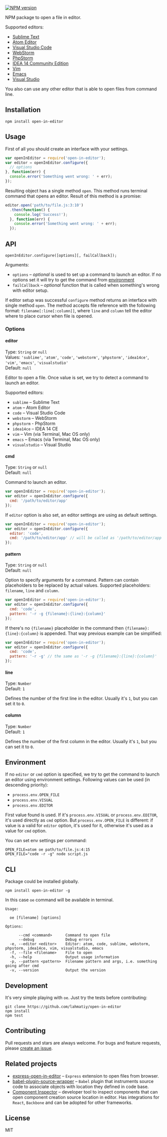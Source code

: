 [![NPM version](https://img.shields.io/npm/v/open-in-editor.svg)](https://www.npmjs.com/package/open-in-editor)

NPM package to open a file in editor.

Supported editors:

- [Sublime Text](http://www.sublimetext.com/)
- [Atom Editor](https://atom.io/)
- [Visual Studio Code](https://code.visualstudio.com/)
- [WebStorm](https://www.jetbrains.com/webstorm/)
- [PhpStorm](https://www.jetbrains.com/phpstorm/)
- [IDEA 14 Community Edition](https://www.jetbrains.com/idea/download/)
- [Vim](http://www.vim.org/)
- [Emacs](https://www.gnu.org/software/emacs/)
- [Visual Studio](https://www.visualstudio.com/)

You also can use any other editor that is able to open files from command line.

## Installation

```
npm install open-in-editor
```

## Usage

First of all you should create an interface with your settings.

```js
var openInEditor = require('open-in-editor');
var editor = openInEditor.configure({
  // options
}, function(err) {
  console.error('Something went wrong: ' + err);
});
```

Resulting object has a single method `open`. This method runs terminal command that opens an editor. Result of this method is a promise:

```js
editor.open('path/to/file.js:3:10')
  .then(function() {
    console.log('Success!');
  }, function(err) {
    console.error('Something went wrong: ' + err);
  });
```

## API

```
openInEditor.configure([options][, failCallback]);
```

Arguments:

- `options` – *optional* is used to set up a command to launch an editor. If no options set it will try to get the command from [environment](#environment)
- `failCallback` – *optional* function that is called when something's wrong with editor setup.

If editor setup was successful `configure` method returns an interface with single method `open`. The method accepts file reference with the following format: `filename[:line[:column]]`, where `line` and `column` tell the editor where to place cursor when file is opened.

### Options

#### editor

Type: `String` or `null`  
Values: `'sublime'`, `'atom'`, `'code'`, `'webstorm'`, `'phpstorm'`, `'idea14ce'`, `'vim'`, `'emacs'`, `'visualstudio'`  
Default: `null`

Editor to open a file. Once value is set, we try to detect a command to launch an editor.

Supported editors:

- `sublime` – Sublime Text
- `atom` – Atom Editor
- `code` – Visual Studio Code
- `webstorm` – WebStorm
- `phpstorm` - PhpStorm
- `idea14ce` – IDEA 14 CE
- `vim` – Vim (via Terminal, Mac OS only)
- `emacs` – Emacs (via Terminal, Mac OS only)
- `visualstudio` – Visual Studio

#### cmd

Type: `String` or `null`  
Default: `null`

Command to launch an editor.

```js
var openInEditor = require('open-in-editor');
var editor = openInEditor.configure({
  cmd: '/path/to/editor/app'
});
```

If `editor` option is also set, an editor settings are using as default settings.

```js
var openInEditor = require('open-in-editor');
var editor = openInEditor.configure({
  editor: 'code',
  cmd: '/path/to/editor/app' // will be called as '/path/to/editor/app -r -g {filename}:{line}:{column}'
});
```

#### pattern

Type: `String` or `null`  
Default: `null`

Option to specify arguments for a command. Pattern can contain placeholders to be replaced by actual values. Supported placeholders: `filename`, `line` and `column`.

```js
var openInEditor = require('open-in-editor');
var editor = openInEditor.configure({
  cmd: 'code',
  pattern: '-r -g {filename}:{line}:{column}'
});
```

If there's no `{filename}` placeholder in the command then `{filename}:{line}:{column}` is appended. That way previous example can be simplified:

```js
var openInEditor = require('open-in-editor');
var editor = openInEditor.configure({
  cmd: 'code',
  pattern: '-r -g' // the same as '-r -g {filename}:{line}:{column}'
});
```

#### line

Type: `Number`  
Default: `1`

Defines the number of the first line in the editor. Usually it's `1`, but you can set it to `0`.

#### column

Type: `Number`  
Default: `1`

Defines the number of the first column in the editor. Usually it's `1`, but you can set it to `0`.


## Environment

If no `editor` or `cmd` option is specified, we try to get the command to launch an editor using environment settings. Following values can be used (in descending priority):

- `process.env.OPEN_FILE`
- `process.env.VISUAL`
- `process.env.EDITOR`

First value found is used. If it's `process.env.VISUAL` or `process.env.EDITOR`, it's used directly as `cmd` option. But `process.env.OPEN_FILE` is different: if value is a valid for `editor` option, it's used for it, otherwise it's used as a value for `cmd` option.

You can set env settings per command:

```
OPEN_FILE=atom oe path/to/file.js:4:15
OPEN_FILE="code -r -g" node script.js
```

## CLI

Package could be installed globally.

```
npm install open-in-editor -g
```

In this case `oe` command will be available in terminal.

```
Usage:

  oe [filename] [options]

Options:

      --cmd <command>      Command to open file
      --debug              Debug errors
  -e, --editor <editor>    Editor: atom, code, sublime, webstorm, phpstorm, idea14ce, vim, visualstudio, emacs
  -f, --file <filename>    File to open
  -h, --help               Output usage information
  -p, --pattern <pattern>  Filename pattern and args, i.e. something going after cmd
  -v, --version            Output the version
```

## Development

It's very simple playing with `oe`. Just try the tests before contributing:

```
git clone https://github.com/lahmatiy/open-in-editor
npm install
npm test
```

## Contributing

Pull requests and stars are always welcome.
For bugs and feature requests, please [create an issue](https://github.com/lahmatiy/open-in-editor).

## Related projects

- [express-open-in-editor](https://github.com/lahmatiy/express-open-in-editor) – `Express` extension to open files from browser.
- [babel-plugin-source-wrapper](https://github.com/restrry/babel-plugin-source-wrapper) – `Babel` plugin that instruments source code to associate objects with location they defined in code base.
- [Component Inspector](https://github.com/lahmatiy/component-inspector) – developer tool to inspect components that can open component creation source location in editor. Has integrations for `React`, `Backbone` and can be adopted for other frameworks.

## License

MIT
